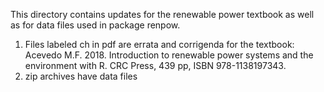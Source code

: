 This directory contains updates for the renewable power textbook as well as for data files used in package renpow.
1. Files labeled ch in pdf are errata and corrigenda for the textbook: Acevedo M.F. 2018. Introduction to renewable power systems and the environment with R. CRC Press, 439 pp, ISBN 978-1138197343.
2. zip archives have data files
